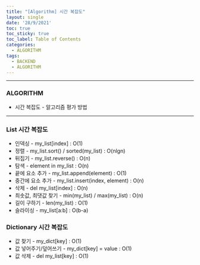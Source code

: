 ```yaml
---
title: "[Algorithm] 시간 복잡도"
layout: single
date: '28/9/2021'
toc: true
toc_sticky: true
toc_label: Table of Contents
categories:
  - ALGORITHM
tags:
  - BACKEND
  - ALGORITHM
---
```


---
### ALGORITHM
* 시간 복잡도 - 알고리즘 평가 방법

---

### List 시간 복잡도
* 인덱싱 - my_list[index] : O(1)
* 정렬 - my_list.sort() / sorted(my_list) : O(nlgn)
* 뒤집기 - my_list.reverse() : O(n)
* 탐색 - element in my_list : O(n)
* 끝에 요소 추가 - my_list.append(element) : O(1)
* 중간에 요소 추가 - my_list.insert(index, element) : O(n)
* 삭제 - del my_list[index] : O(n)
* 최솟값, 최댓값 찾기 - min(my_list) / max(my_list) : O(n)
* 길이 구하기 - len(my_list) : O(1)
* 슬라이싱 - my_list[a:b] : O(b-a)

### Dictionary 시간 복잡도
* 값 찾기 - my_dict[key] : O(1)
* 값 넣어주기/덮어쓰기 - my_dict[key] = value : O(1)
* 값 삭제 - del my_list[key] : O(1)